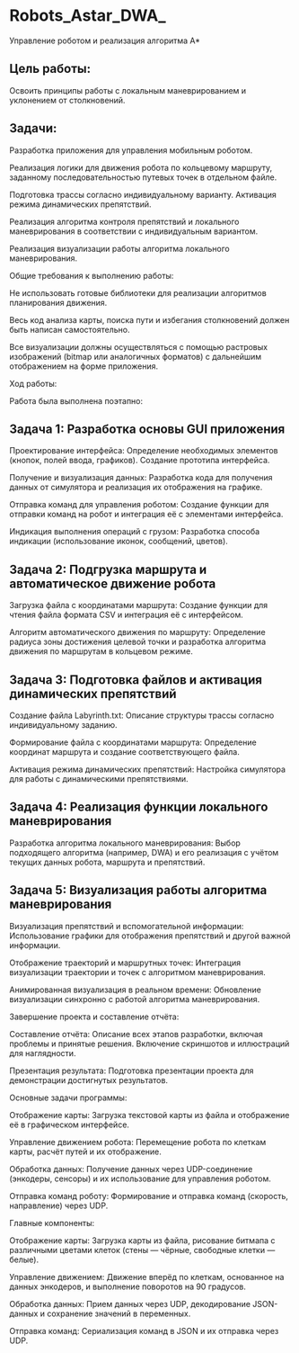 # Robots_Astar_DWA_
 Управление роботом и реализация алгоритма A*
## Цель работы:
Освоить принципы работы с локальным маневрированием и уклонением от столкновений.

## Задачи:
Разработка приложения для управления мобильным роботом.

Реализация логики для движения робота по кольцевому маршруту, заданному последовательностью путевых точек в отдельном файле.

Подготовка трассы согласно индивидуальному варианту. Активация режима динамических препятствий.

Реализация алгоритма контроля препятствий и локального маневрирования в соответствии с индивидуальным вариантом.

Реализация визуализации работы алгоритма локального маневрирования.

Общие требования к выполнению работы:

Не использовать готовые библиотеки для реализации алгоритмов планирования движения.

Весь код анализа карты, поиска пути и избегания столкновений должен быть написан самостоятельно.

Все визуализации должны осуществляться с помощью растровых изображений (bitmap или аналогичных форматов) с дальнейшим отображением на форме приложения.

Ход работы:

Работа была выполнена поэтапно:

## Задача 1: Разработка основы GUI приложения
Проектирование интерфейса: Определение необходимых элементов (кнопок, полей ввода, графиков). 
Создание прототипа интерфейса.

Получение и визуализация данных: Разработка кода для получения данных от симулятора и реализация их отображения на графике. 

Отправка команд для управления роботом: Создание функции для отправки команд на робот и интеграция её с элементами интерфейса. 

Индикация выполнения операций с грузом: Разработка способа индикации (использование иконок, сообщений, цветов).
## Задача 2: Подгрузка маршрута и автоматическое движение робота
Загрузка файла с координатами маршрута: Создание функции для чтения файла формата CSV и интеграция её с интерфейсом.

Алгоритм автоматического движения по маршруту: Определение радиуса зоны достижения целевой точки и разработка алгоритма движения по маршрутам в кольцевом режиме.

## Задача 3: Подготовка файлов и активация динамических препятствий
Создание файла Labyrinth.txt: Описание структуры трассы согласно индивидуальному заданию.

Формирование файла с координатами маршрута: Определение координат маршрута и создание соответствующего файла.

Активация режима динамических препятствий: Настройка симулятора для работы с динамическими препятствиями.

## Задача 4: Реализация функции локального маневрирования

Разработка алгоритма локального маневрирования: Выбор подходящего алгоритма (например, DWA) и его реализация с учётом текущих данных робота, маршрута и препятствий.

## Задача 5: Визуализация работы алгоритма маневрирования
Визуализация препятствий и вспомогательной информации: Использование графики для отображения препятствий и другой важной информации.

Отображение траекторий и маршрутных точек: Интеграция визуализации траектории и точек с алгоритмом маневрирования.

Анимированная визуализация в реальном времени: Обновление визуализации синхронно с работой алгоритма маневрирования.

Завершение проекта и составление отчёта:

Составление отчёта: Описание всех этапов разработки, включая проблемы и принятые решения. Включение скриншотов и иллюстраций для наглядности.

Презентация результата: Подготовка презентации проекта для демонстрации достигнутых результатов.

Основные задачи программы:

Отображение карты: Загрузка текстовой карты из файла и отображение её в графическом интерфейсе.

Управление движением робота: Перемещение робота по клеткам карты, расчёт путей и их отображение.

Обработка данных: Получение данных через UDP-соединение (энкодеры, сенсоры) и их использование для управления роботом.

Отправка команд роботу: Формирование и отправка команд (скорость, направление) через UDP.

Главные компоненты:

Отображение карты: Загрузка карты из файла, рисование битмапа с различными цветами клеток (стены — чёрные, свободные клетки — белые).

Управление движением: Движение вперёд по клеткам, основанное на данных энкодеров, и выполнение поворотов на 90 градусов.

Обработка данных: Прием данных через UDP, декодирование JSON-данных и сохранение значений в переменных.

Отправка команд: Сериализация команд в JSON и их отправка через UDP.
